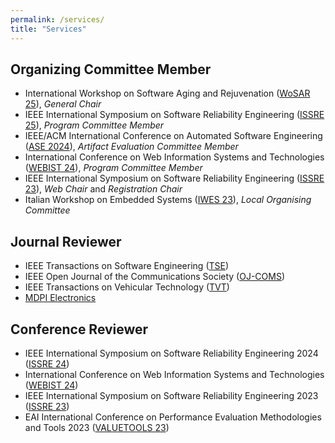```yaml
---
permalink: /services/
title: "Services"
---
```


## Organizing Committee Member

- International Workshop on Software Aging and Rejuvenation ([WoSAR 25](https://www.wosar.net/)), *General Chair*
- IEEE International Symposium on Software Reliability Engineering ([ISSRE 25](https://issre.github.io/2025/)), *Program Committee Member*
- IEEE/ACM International Conference on Automated Software Engineering ([ASE 2024](https://conf.researchr.org/home/ase-2024)), *Artifact Evaluation Committee Member*
- International Conference on Web Information Systems and Technologies ([WEBIST 24](https://webist.scitevents.org/Home.aspx)), *Program Committee Member* 
- IEEE International Symposium on Software Reliability Engineering ([ISSRE 23](https://issre.github.io/2023/)), *Web Chair* and *Registration Chair*
- Italian Workshop on Embedded Systems ([IWES 23](https://mclabservices.di.uniroma1.it/iwes/2023/index.php)), *Local Organising Committee* 

## Journal Reviewer

- IEEE Transactions on Software Engineering ([TSE](https://ieeexplore.ieee.org/xpl/RecentIssue.jsp?punumber=32))
- IEEE Open Journal of the Communications Society ([OJ-COMS](https://www.comsoc.org/publications/journals/ieee-ojcoms))
- IEEE Transactions on Vehicular Technology ([TVT](https://ieeexplore.ieee.org/xpl/RecentIssue.jsp?punumber=25))
- [MDPI Electronics](https://www.mdpi.com/journal/electronics)


## Conference Reviewer

- IEEE International Symposium on Software Reliability Engineering 2024 ([ISSRE 24](https://issre.github.io/2024/))
- International Conference on Web Information Systems and Technologies ([WEBIST 24](https://webist.scitevents.org/Home.aspx))
- IEEE International Symposium on Software Reliability Engineering 2023 ([ISSRE 23](https://issre.github.io/2023/))
- EAI International Conference on Performance Evaluation Methodologies and Tools 2023 ([VALUETOOLS 23](https://valuetools.eai-conferences.org/2023/)) 

